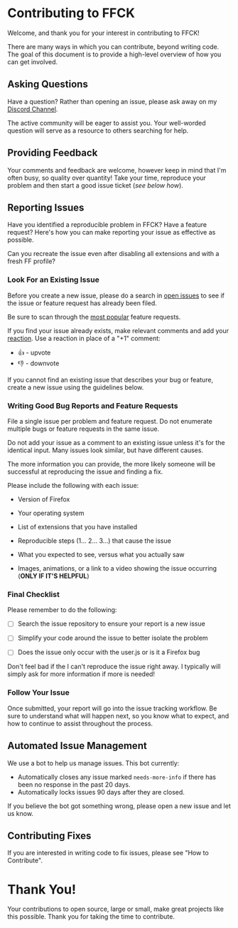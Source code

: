 # Contributing to FFCK

Welcome, and thank you for your interest in contributing to FFCK!

There are many ways in which you can contribute, beyond writing code. The goal of this document is to provide a high-level overview of how you can get involved.

## Asking Questions

Have a question? Rather than opening an issue, please ask away on my [Discord Channel](https://discord.me/CHEF-KOCH).

The active community will be eager to assist you. Your well-worded question will serve as a resource to others searching for help.

## Providing Feedback

Your comments and feedback are welcome, however keep in mind that I'm often busy, so quality over quantity! Take your time, reproduce your problem and then start a good issue ticket (_see below how_).

## Reporting Issues

Have you identified a reproducible problem in FFCK? Have a feature request? Here's how you can make reporting your issue as effective as possible.

Can you recreate the issue even after disabling all extensions and with a fresh FF profile?

### Look For an Existing Issue

Before you create a new issue, please do a search in [open issues](https://github.com/CEF-KOCH/FFCK/issues) to see if the issue or feature request has already been filed.

Be sure to scan through the [most popular](https://github.com/CEF-KOCH/FFCK/issues?q=is%3Aopen+is%3Aissue+label%3Afeature-request+sort%3Areactions-%2B1-desc) feature requests.

If you find your issue already exists, make relevant comments and add your [reaction](https://github.com/blog/2119-add-reactions-to-pull-requests-issues-and-comments). Use a reaction in place of a "+1" comment:

* 👍 - upvote
* 👎 - downvote

If you cannot find an existing issue that describes your bug or feature, create a new issue using the guidelines below.

### Writing Good Bug Reports and Feature Requests

File a single issue per problem and feature request. Do not enumerate multiple bugs or feature requests in the same issue.

Do not add your issue as a comment to an existing issue unless it's for the identical input. Many issues look similar, but have different causes.

The more information you can provide, the more likely someone will be successful at reproducing the issue and finding a fix.

Please include the following with each issue:

* Version of Firefox

* Your operating system

* List of extensions that you have installed

* Reproducible steps (1... 2... 3...) that cause the issue

* What you expected to see, versus what you actually saw

* Images, animations, or a link to a video showing the issue occurring (**ONLY IF IT'S HELPFUL**)


### Final Checklist

Please remember to do the following:

* [ ] Search the issue repository to ensure your report is a new issue

* [ ] Simplify your code around the issue to better isolate the problem

* [ ] Does the issue only occur with the user.js or is it a Firefox bug

Don't feel bad if the I can't reproduce the issue right away. I typically will simply ask for more information if more is needed!

### Follow Your Issue

Once submitted, your report will go into the issue tracking workflow. Be sure to understand what will happen next, so you know what to expect, and how to continue to assist throughout the process.

## Automated Issue Management

We use a bot to help us manage issues. This bot currently:

* Automatically closes any issue marked `needs-more-info` if there has been no response in the past 20 days.
* Automatically locks issues 90 days after they are closed.

If you believe the bot got something wrong, please open a new issue and let us know.

## Contributing Fixes

If you are interested in writing code to fix issues,
please see "How to Contribute".

# Thank You!

Your contributions to open source, large or small, make great projects like this possible. Thank you for taking the time to contribute.
